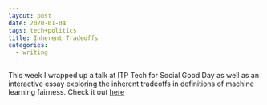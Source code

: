 ```yaml
---
layout: post
date: 2020-01-04
tags: tech+politics
title: Inherent Tradeoffs
categories:
  - writing
---
```


This week I wrapped up a talk at ITP Tech for Social Good Day as well as an interactive essay exploring the inherent tradeoffs in definitions of machine learning fairness. Check it out [here](https://squidgetx.github.io/inherent_tradeoffs)
